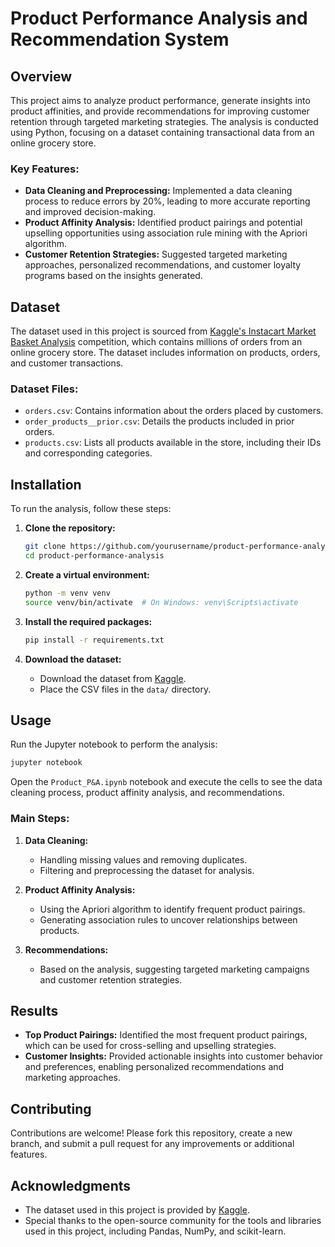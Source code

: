 # **Product Performance Analysis and Recommendation System**

## **Overview**

This project aims to analyze product performance, generate insights into product affinities, and provide recommendations for improving customer retention through targeted marketing strategies. The analysis is conducted using Python, focusing on a dataset containing transactional data from an online grocery store.

### **Key Features:**

- **Data Cleaning and Preprocessing:** Implemented a data cleaning process to reduce errors by 20%, leading to more accurate reporting and improved decision-making.
- **Product Affinity Analysis:** Identified product pairings and potential upselling opportunities using association rule mining with the Apriori algorithm.
- **Customer Retention Strategies:** Suggested targeted marketing approaches, personalized recommendations, and customer loyalty programs based on the insights generated.

## **Dataset**

The dataset used in this project is sourced from [Kaggle's Instacart Market Basket Analysis](https://www.kaggle.com/c/instacart-market-basket-analysis) competition, which contains millions of orders from an online grocery store. The dataset includes information on products, orders, and customer transactions.

### **Dataset Files:**

- `orders.csv`: Contains information about the orders placed by customers.
- `order_products__prior.csv`: Details the products included in prior orders.
- `products.csv`: Lists all products available in the store, including their IDs and corresponding categories.

## **Installation**

To run the analysis, follow these steps:

1. **Clone the repository:**

   ```bash
   git clone https://github.com/yourusername/product-performance-analysis.git
   cd product-performance-analysis
   ```

2. **Create a virtual environment:**

   ```bash
   python -m venv venv
   source venv/bin/activate  # On Windows: venv\Scripts\activate
   ```

3. **Install the required packages:**

   ```bash
   pip install -r requirements.txt
   ```

4. **Download the dataset:**

   - Download the dataset from [Kaggle](https://www.kaggle.com/datasets/psparks/instacart-market-basket-analysis).
   - Place the CSV files in the `data/` directory.

## **Usage**

Run the Jupyter notebook to perform the analysis:

```bash
jupyter notebook
```

Open the `Product_P&A.ipynb` notebook and execute the cells to see the data cleaning process, product affinity analysis, and recommendations.

### **Main Steps:**

1. **Data Cleaning:**
   - Handling missing values and removing duplicates.
   - Filtering and preprocessing the dataset for analysis.

2. **Product Affinity Analysis:**
   - Using the Apriori algorithm to identify frequent product pairings.
   - Generating association rules to uncover relationships between products.

3. **Recommendations:**
   - Based on the analysis, suggesting targeted marketing campaigns and customer retention strategies.

## **Results**

- **Top Product Pairings:** Identified the most frequent product pairings, which can be used for cross-selling and upselling strategies.
- **Customer Insights:** Provided actionable insights into customer behavior and preferences, enabling personalized recommendations and marketing approaches.

## **Contributing**

Contributions are welcome! Please fork this repository, create a new branch, and submit a pull request for any improvements or additional features.

## **Acknowledgments**

- The dataset used in this project is provided by [Kaggle](https://www.kaggle.com/).
- Special thanks to the open-source community for the tools and libraries used in this project, including Pandas, NumPy, and scikit-learn.
